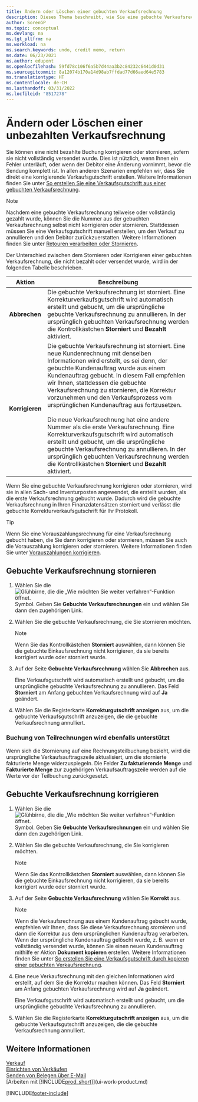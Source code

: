 ```yaml
---
title: Ändern oder Löschen einer gebuchten Verkaufsrechnung
description: Dieses Thema beschreibt, wie Sie eine gebuchte Verkaufsrechnung korrigieren, rückgängig machen oder stornieren und eine Verkaufsgutschrift anwenden.
author: SorenGP
ms.topic: conceptual
ms.devlang: na
ms.tgt_pltfrm: na
ms.workload: na
ms.search.keywords: undo, credit memo, return
ms.date: 06/23/2021
ms.author: edupont
ms.openlocfilehash: 59fd78c106f6a5b7d44aa3b2c84232c6441d0d31
ms.sourcegitcommit: 8a12074b170a14d98ab7ffdad77d66aed64e5783
ms.translationtype: HT
ms.contentlocale: de-CH
ms.lasthandoff: 03/31/2022
ms.locfileid: "8517278"
---
```

# <a name="correct-or-cancel-unpaid-sales-invoices"></a>Ändern oder Löschen einer unbezahlten Verkaufsrechnung

Sie können eine nicht bezahlte Buchung korrigieren oder stornieren, sofern sie nicht vollständig versendet wurde. Dies ist nützlich, wenn Ihnen ein Fehler unterläuft, oder wenn der Debitor eine Änderung vornimmt, bevor die Sendung komplett ist. In allen anderen Szenarien empfehlen wir, dass Sie direkt eine korrigierende Verkaufsgutschrift erstellen. Weitere Informationen finden Sie unter [So erstellen Sie eine Verkaufsgutschrift aus einer gebuchten Verkaufsrechnung](sales-how-process-sales-returns-cancellations.md#to-create-a-sales-credit-memo-from-a-posted-sales-invoice).  

> [!NOTE]  
> Nachdem eine gebuchte Verkaufsrechnung teilweise oder vollständig gezahlt wurde, können Sie die Nummer aus der gebuchten Verkaufsrechnung selbst nicht korrigieren oder stornieren. Stattdessen müssen Sie eine Verkaufsgutschrift manuell erstellen, um den Verkauf zu annullieren und den Debitor zurückzuerstatten. Weitere Informationen finden Sie unter [Retouren verarbeiten oder Stornieren](sales-how-process-sales-returns-cancellations.md).

Der Unterschied zwischen dem Stornieren oder Korrigieren einer gebuchten Verkaufsrechnung, die nicht bezahlt oder versendet wurde, wird in der folgenden Tabelle beschrieben.

| Aktion | Beschreibung |
| --- | --- |
| **Abbrechen** |Die gebuchte Verkaufsrechnung ist storniert. Eine Korrekturverkaufsgutschrift wird automatisch erstellt und gebucht, um die ursprüngliche gebuchte Verkaufsrechnung zu annullieren. In der ursprünglich gebuchten Verkaufsrechnung werden die Kontrollkästchen **Storniert** und **Bezahlt** aktiviert. |
| **Korrigieren** |Die gebuchte Verkaufsrechnung ist storniert. Eine neue Kundenrechnung mit denselben Informationen wird erstellt, es sei denn, der gebuchte Kundenauftrag wurde aus einem Kundenauftrag gebucht. In diesem Fall empfehlen wir Ihnen, stattdessen die gebuchte Verkaufsrechnung zu stornieren, die Korrektur vorzunehmen und den Verkaufsprozess vom ursprünglichen Kundenauftrag aus fortzusetzen. <br/><br/>Die neue Verkaufsrechnung hat eine andere Nummer als die erste Verkaufsrechnung. Eine Korrekturverkaufsgutschrift wird automatisch erstellt und gebucht, um die ursprüngliche gebuchte Verkaufsrechnung zu annullieren. In der ursprünglich gebuchten Verkaufsrechnung werden die Kontrollkästchen **Storniert** und **Bezahlt** aktiviert. |

Wenn Sie eine gebuchte Verkaufsrechnung korrigieren oder stornieren, wird sie in allen Sach- und Inventurposten angewendet, die erstellt wurden, als die erste Verkaufsrechnung gebucht wurde. Dadurch wird die gebuchte Verkaufsrechnung in Ihren Finanzdatensätzen storniert und verlässt die gebuchte Korrekturverkaufsgutschrift für Ihr Protokoll.  

> [!TIP]
> Wenn Sie eine Vorauszahlungsrechnung für eine Verkaufsrechnung gebucht haben, die Sie dann korrigieren oder stornieren, müssen Sie auch die Vorauszahlung korrigieren oder stornieren. Weitere Informationen finden Sie unter [Vorauszahlungen korrigieren](finance-how-to-correct-prepayments.md).

## <a name="to-cancel-a-posted-sales-invoice"></a>Gebuchte Verkaufsrechnung stornieren

1. Wählen Sie die ![Glühbirne, die die „Wie möchten Sie weiter verfahren“-Funktion öffnet.](media/ui-search/search_small.png "Tell me-Funktion") Symbol. Geben Sie **Gebuchte Verkaufsrechnungen** ein und wählen Sie dann den zugehörigen Link.  
2. Wählen Sie die gebuchte Verkaufsrechnung, die Sie stornieren möchten.

    > [!NOTE]  
    >   Wenn Sie das Kontrollkästchen **Storniert** auswählen, dann können Sie die gebuchte Einkaufsrechnung nicht korrigieren, da sie bereits korrigiert wurde oder storniert wurde.
3. Auf der Seite **Gebuchte Verkaufsrechnung** wählen Sie **Abbrechen** aus.

    Eine Verkaufsgutschrift wird automatisch erstellt und gebucht, um die ursprüngliche gebuchte Verkaufsrechnung zu annullieren. Das Feld **Storniert** am Anfang gebuchten Verkaufsrechnung wird auf **Ja** geändert.
4. Wählen Sie die Registerkarte **Korrekturgutschrift anzeigen** aus, um die gebuchte Verkaufsgutschrift anzuzeigen, die die gebuchte Verkaufsrechnung annulliert.

### <a name="partial-invoice-posting-also-supported"></a>Buchung von Teilrechnungen wird ebenfalls unterstützt

Wenn sich die Stornierung auf eine Rechnungsteilbuchung bezieht, wird die ursprüngliche Verkaufsauftragszeile aktualisiert, um die stornierte fakturierte Menge widerzuspiegeln. Die Felder **Zu fakturierende Menge** und **Fakturierte Menge** zur zugehörigen Verkaufsauftragszeile werden auf die Werte vor der Teilbuchung zurückgesetzt.

## <a name="to-correct-a-posted-sales-invoice"></a>Gebuchte Verkaufsrechnung korrigieren

1. Wählen Sie die ![Glühbirne, die die „Wie möchten Sie weiter verfahren“-Funktion öffnet.](media/ui-search/search_small.png "Tell me-Funktion") Symbol. Geben Sie **Gebuchte Verkaufsrechnungen** ein und wählen Sie dann den zugehörigen Link.  
2. Wählen Sie die gebuchte Verkaufsrechnung, die Sie korrigieren möchten.

    > [!NOTE]  
    >   Wenn Sie das Kontrollkästchen **Storniert** auswählen, dann können Sie die gebuchte Einkaufsrechnung nicht korrigieren, da sie bereits korrigiert wurde oder storniert wurde.
3. Auf der Seite **Gebuchte Verkaufsrechnung** wählen Sie **Korrekt** aus.  

    > [!NOTE]
    > Wenn die Verkaufsrechnung aus einem Kundenauftrag gebucht wurde, empfehlen wir Ihnen, dass Sie diese Verkaufsrechnung *stornieren* und dann die Korrektur aus dem ursprünglichen Kundenauftrag verarbeiten. Wenn der ursprüngliche Kundenauftrag gelöscht wurde, z. B. wenn er vollständig versendet wurde, können Sie einen neuen Kundenauftrag mithilfe er Aktion **Dokument kopieren** erstellen. Weitere Informationen finden Sie unter [So erstellen Sie eine Verkaufsgutschrift durch kopieren einer gebuchten Verkaufsrechnung](sales-how-process-sales-returns-cancellations.md#to-create-a-sales-credit-memo-by-copying-a-posted-sales-invoice).
4. Eine neue Verkaufsrechnung mit den gleichen Informationen wird erstellt, auf dem Sie die Korrektur machen können. Das Feld **Storniert** am Anfang gebuchten Verkaufsrechnung wird auf **Ja** geändert.

    Eine Verkaufsgutschrift wird automatisch erstellt und gebucht, um die ursprüngliche gebuchte Verkaufsrechnung zu annullieren.
5. Wählen Sie die Registerkarte **Korrekturgutschrift anzeigen** aus, um die gebuchte Verkaufsgutschrift anzuzeigen, die die gebuchte Verkaufsrechnung annulliert.

## <a name="see-also"></a>Weitere Informationen

[Verkauf](sales-manage-sales.md)  
[Einrichten von Verkäufen](sales-setup-sales.md)  
[Senden von Belegen über E-Mail](ui-how-send-documents-email.md)  
[Arbeiten mit [!INCLUDE[prod_short](includes/prod_short.md)]](ui-work-product.md)


[!INCLUDE[footer-include](includes/footer-banner.md)]